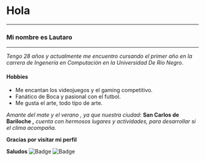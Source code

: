 # **Hola**

-----------------------------
### __Mi nombre es Lautaro__
-----------------------------

*Tengo 28 años y actualmente me encuentro cursando el primer año en la carrera de Ingenería en Computación en la Universidad De Río Negro*.

#### Hobbies

- Me encantan los videojuegos y el gaming competitivo.
- Fanático de Boca y pasional con el futbol.
- Me gusta el arte, todo tipo de arte.



 _Amante del mate y el verano ,_
 _ya que nuestra ciudad_: **San Carlos de Bariloche ,**
 _cuenta con hermosos lugares y actividades, para desarrollar si el clima acompaña_.

**Gracias por visitar mi perfil**

**Saludos**
![Badge](https://bit.ly/icom-badge)
![Badge](https://bit.ly/icom-badge)
